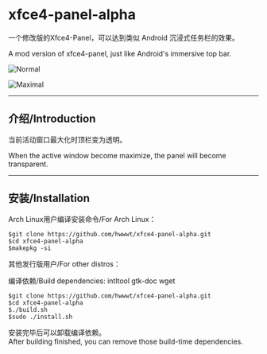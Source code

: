 xfce4-panel-alpha
=================


一个修改版的Xfce4-Panel，可以达到类似 Android 沉浸式任务栏的效果。 
 
A mod version of xfce4-panel, just like Android's immersive top bar.

![Normal](http://img.vim-cn.com/51/292e5018007e7bc4858fa8e4d8a6a74d96df48.png)


![Maximal](http://img.vim-cn.com/b2/540e77eaeb649e92f567cca08de0265eaf966c.png)

-----

介绍/Introduction  
----------------
  
当前活动窗口最大化时顶栏变为透明。

When the active window become maximize, the panel will become transparent.

-----


安装/Installation
----------------

Arch Linux用户编译安装命令/For Arch Linux：

    $git clone https://github.com/hwwwt/xfce4-panel-alpha.git
    $cd xfce4-panel-alpha
    $makepkg -si


其他发行版用户/For other distros：

  编译依赖/Build dependencies: intltool gtk-doc wget

    $git clone https://github.com/hwwwt/xfce4-panel-alpha.git
    $cd xfce4-panel-alpha
    $./build.sh
    $sudo ./install.sh


安装完毕后可以卸载编译依赖。  
After building finished, you can remove those build-time dependencies.

